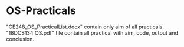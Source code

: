 # OS-Practicals

"CE248_OS_PracticalList.docx" contain only aim of all practicals.
"18DCS134 OS.pdf" file contain all practical with aim, code, output and conclusion.

